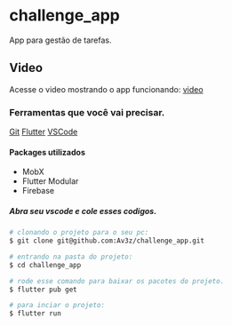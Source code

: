 # challenge_app

App para gestão de tarefas.

## Video

Acesse o video mostrando o app funcionando: [video](https://www.loom.com/share/83735a5c7ea14634b4060729022cfc86?sid=8e3ce4be-8360-4b98-9c41-c82be36edb85)


### Ferramentas que você vai precisar.

[Git](https://git-scm.com)
[Flutter](https://docs.flutter.dev/get-started/install)
[VSCode](https://code.visualstudio.com/)

#### Packages utilizados

- MobX
- Flutter Modular
- Firebase

##### Abra seu vscode e cole esses codigos.

```bash
# clonando o projeto para o seu pc:
$ git clone git@github.com:Av3z/challenge_app.git

# entrando na pasta do projeto:
$ cd challenge_app

# rode esse comando para baixar os pacotes do projeto.
$ flutter pub get

# para inciar o projeto:
$ flutter run


